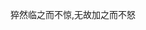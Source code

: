 <!--
 * @Author: wjn
 * @Date: 2020-04-28 16:08:23
 * @LastEditors: wjn
 * @LastEditTime: 2020-04-28 16:08:23
 -->

猝然临之而不惊,无故加之而不怒